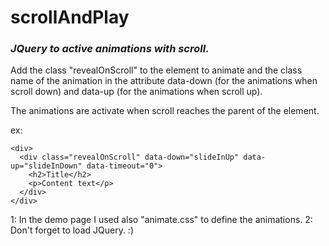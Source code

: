 <h1>scrollAndPlay</h1>
<h3><i>JQuery to active animations with scroll.</i></h3>

Add the class "revealOnScroll" to the element to animate and the class name of the animation 
in the attribute data-down (for the animations when scroll down) and data-up (for the animations when scroll up).

The animations are activate when scroll reaches the parent of the element.

ex:
```jquery
<div>
  <div class="revealOnScroll" data-down="slideInUp" data-up="slideInDown" data-timeout="0">
    <h2>Title</h2>
    <p>Content text</p>
  </div>
</div>
```


 1: In the demo page I used also "animate.css" to define the animations.
 2: Don't forget to load JQuery. :)